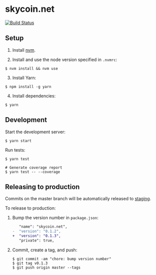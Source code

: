 # skycoin.net

[![Build Status](https://travis-ci.org/skycoin/skycoin.net.svg?branch=master)](https://travis-ci.org/skycoin/skycoin.net)

## Setup

1. Install [nvm](https://github.com/creationix/nvm).

2. Install and use the node version specified in `.nvmrc`:

  ```shell
  $ nvm install && nvm use
  ```

3. Install Yarn:

  ```shell
  $ npm install -g yarn
  ```

4. Install dependencies:

  ```shell
  $ yarn
  ```

## Development

Start the development server:

```shell
$ yarn start
```

Run tests:

```shell
$ yarn test

# Generate coverage report
$ yarn test -- --coverage
```

## Releasing to production

Commits on the master branch will be automatically released to [staging](staging.skycoin.net).

To release to production:

1. Bump the version number in `package.json`:

    ```diff
       "name": "skycoin.net",
    -  "version": "0.1.2",
    +  "version": "0.1.3",
       "private": true,
    ```
    
2. Commit, create a tag, and push:

    ```shell
    $ git commit -am "chore: bump version number"
    $ git tag v0.1.3
    $ git push origin master --tags
    ```

